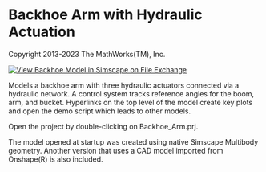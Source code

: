 # **Backhoe Arm with Hydraulic Actuation**
Copyright 2013-2023 The MathWorks(TM), Inc.

[![View Backhoe Model in Simscape on File Exchange](https://www.mathworks.com/matlabcentral/images/matlab-file-exchange.svg)](https://www.mathworks.com/matlabcentral/fileexchange/39520-backhoe-model-in-simscape)

Models a backhoe arm with three hydraulic actuators connected via a
hydraulic network.  A control system tracks reference angles for
the boom, arm, and bucket. Hyperlinks on the top level of the model
create key plots and open the demo script which leads to other models.

Open the project by double-clicking on Backhoe_Arm.prj.

The model opened at startup was created using native Simscape Multibody
geometry.  Another version that uses a CAD model imported from Onshape(R)
is also included.

